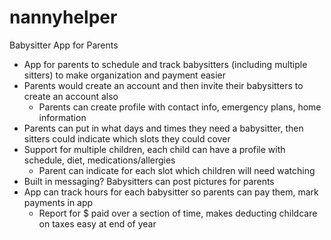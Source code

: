 # nannyhelper

Babysitter App for Parents

- App for parents to schedule and track babysitters (including multiple sitters) to make organization and payment easier
- Parents would create an account and then invite their babysitters to create an account also
  - Parents can create profile with contact info, emergency plans, home information
- Parents can put in what days and times they need a babysitter, then sitters could indicate which slots they could cover
- Support for multiple children, each child can have a profile with schedule, diet, medications/allergies
  - Parent can indicate for each slot which children will need watching
- Built in messaging? Babysitters can post pictures for parents
- App can track hours for each babysitter so parents can pay them, mark payments in app
  - Report for $ paid over a section of time, makes deducting childcare on taxes easy at end of year
